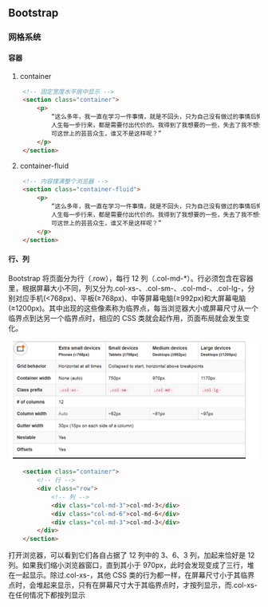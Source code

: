 ## Bootstrap

### 网格系统

#### 容器
1. container
```html
    <!-- 固定宽度水平居中显示 -->
    <section class="container">
        <p>
            “这么多年，我一直在学习一件事情，就是不回头，只为自己没有做过的事情后悔，不为自己做过的事情后悔。
            人生每一步行来，都是需要付出代价的。我得到了我想要的一些，失去了我不想失去的一些。
            可这世上的芸芸众生，谁又不是这样呢？” 
        </p>
    </section>
```
2. container-fluid
```html
    <!-- 内容撑满整个浏览器 -->
    <section class="container-fluid">
        <p>
            “这么多年，我一直在学习一件事情，就是不回头，只为自己没有做过的事情后悔，不为自己做过的事情后悔。
            人生每一步行来，都是需要付出代价的。我得到了我想要的一些，失去了我不想失去的一些。
            可这世上的芸芸众生，谁又不是这样呢？” 
        </p>
    </section>
```

#### 行、列
Bootstrap 将页面分为行（.row），每行 12 列（.col-md-*）。行必须包含在容器里，根据屏幕大小不同，列又分为.col-xs-、.col-sm-、.col-md-、.col-lg-，分别对应手机(<768px)、平板(≥768px)、中等屏幕电脑(≥992px)和大屏幕电脑(≥1200px)。其中出现的这些像素称为临界点，每当浏览器大小或屏幕尺寸从一个临界点到达另一个临界点时，相应的 CSS 类就会起作用，页面布局就会发生变化。

![网格系统](./images/row.png)

```html
    <section class="container">
        <!-- 行 -->
        <div class="row">
            <!-- 列 -->
            <div class="col-md-3">col-md-3</div>
            <div class="col-md-6">col-md-6</div>
            <div class="col-md-3">col-md-3</div>
        </div>
    </section>
```

打开浏览器，可以看到它们各自占据了 12 列中的 3、6、3 列，加起来恰好是 12 列。如果我们缩小浏览器窗口，直到其小于 970px，此时会发现变成了三行，堆在一起显示。除过.col-xs-，其他 CSS 类的行为都一样，在屏幕尺寸小于其临界点时，会堆起来显示，只有在屏幕尺寸大于其临界点时，才按列显示，而.col-xs- 在任何情况下都按列显示